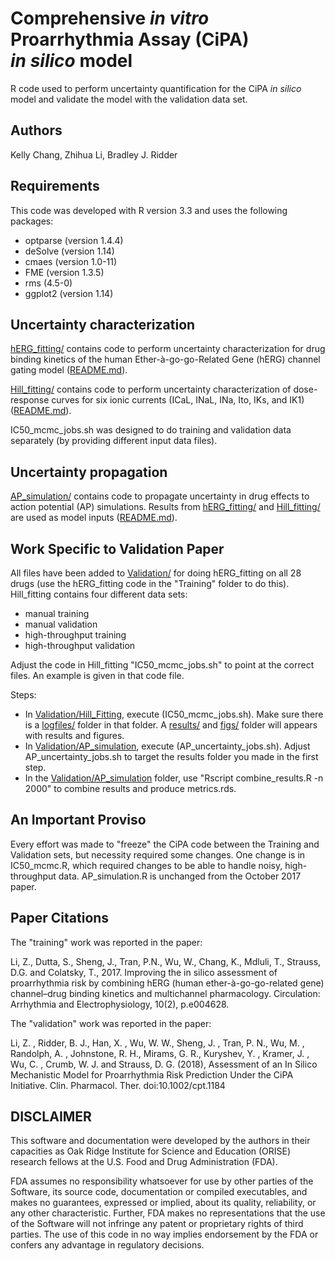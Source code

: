 # Comprehensive *in vitro* Proarrhythmia Assay (CiPA)<br/> *in silico* model
R code used to perform uncertainty quantification for the CiPA *in silico* model and validate the model with the validation data set.

## Authors
Kelly Chang, Zhihua Li, Bradley J. Ridder

## Requirements
This code was developed with R version 3.3 and uses the following packages:
* optparse (version 1.4.4)
* deSolve (version 1.14)
* cmaes (version 1.0-11)
* FME (version 1.3.5)
* rms (4.5-0)
* ggplot2 (version 1.14)

## Uncertainty characterization
[hERG_fitting/](hERG_fitting/) contains code to perform uncertainty characterization for drug binding kinetics of the human Ether-à-go-go-Related Gene (hERG) channel gating model ([README.md](hERG_fitting/README.md)).

[Hill_fitting/](Hill_fitting/) contains code to perform uncertainty characterization of dose-response curves for six ionic currents (ICaL, INaL, INa, Ito, IKs, and IK1) ([README.md](Hill_fitting/README.md)).

IC50_mcmc_jobs.sh was designed to do training and validation data separately (by providing different input data files).

## Uncertainty propagation
[AP_simulation/](AP_simulation/) contains code to propagate uncertainty in drug effects to action potential (AP) simulations. Results from [hERG_fitting/](hERG_fitting/) and [Hill_fitting/](Hill_fitting/) are used as model inputs ([README.md](AP_simulation/README.md)).

## Work Specific to Validation Paper
All files have been added to [Validation/](Validation/) for doing hERG_fitting on all 28 drugs (use the hERG_fitting code in the "Training" folder to do this). Hill_fitting contains four different data sets: 
* manual training
* manual validation
* high-throughput training
* high-throughput validation

Adjust the code in Hill_fitting "IC50_mcmc_jobs.sh" to point at the correct files. An example is given in that code file.

Steps:

* In [Validation/Hill_Fitting](Validation/Hill_Fitting), execute (IC50_mcmc_jobs.sh). Make sure there is a [logfiles/](logfiles/) folder in that folder. A [results/](results/) and [figs/](figs/) folder will appears with results and figures.
* In [Validation/AP_simulation](Validation/AP_simulation), execute (AP_uncertainty_jobs.sh). Adjust AP_uncertainty_jobs.sh to target the results folder you made in the first step.
* In the [Validation/AP_simulation](Validation/AP_simulation) folder, use "Rscript combine_results.R -n 2000" to combine results and produce metrics.rds.

## An Important Proviso
Every effort was made to "freeze" the CiPA code between the Training and Validation sets, but necessity required some changes. One change is in IC50_mcmc.R, which required changes to be able to handle noisy, high-throughput data. AP_simulation.R is unchanged from the October 2017 paper.

## Paper Citations

The "training" work was reported in the paper:

Li, Z., Dutta, S., Sheng, J., Tran, P.N., Wu, W., Chang, K., Mdluli, T., Strauss, D.G. and Colatsky, T., 2017. Improving the in silico assessment of proarrhythmia risk by combining hERG (human ether-à-go-go-related gene) channel–drug binding kinetics and multichannel pharmacology. Circulation: Arrhythmia and Electrophysiology, 10(2), p.e004628.

The "validation" work was reported in the paper:

Li, Z. , Ridder, B. J., Han, X. , Wu, W. W., Sheng, J. , Tran, P. N., Wu, M. , Randolph, A. , Johnstone, R. H., Mirams, G. R., Kuryshev, Y. , Kramer, J. , Wu, C. , Crumb, W. J. and Strauss, D. G. (2018), Assessment of an In Silico Mechanistic Model for Proarrhythmia Risk Prediction Under the CiPA Initiative. Clin. Pharmacol. Ther. doi:10.1002/cpt.1184

## DISCLAIMER
This software and documentation were developed by the authors in their capacities as Oak Ridge Institute for Science and Education (ORISE) research fellows at the U.S. Food and Drug Administration (FDA).

FDA assumes no responsibility whatsoever for use by other parties of the Software, its source code, documentation or compiled executables, and makes no guarantees, expressed or implied, about its quality, reliability, or any other characteristic.  Further, FDA makes no representations that the use of the Software will not infringe any patent or proprietary rights of third parties.   The use of this code in no way implies endorsement by the FDA or confers any advantage in regulatory decisions.
